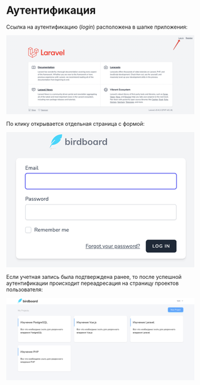 # Аутентификация

Ссылка на аутентификацию (*login*) расположена в шапке приложения:

![](img/01.png)

По клику открывается отдельная страница с формой:

![](img/02.png)

Если учетная запись была подтверждена ранее, то после успешной аутентификации происходит переадресация на страницу проектов пользователя:

![](img/03.png)
